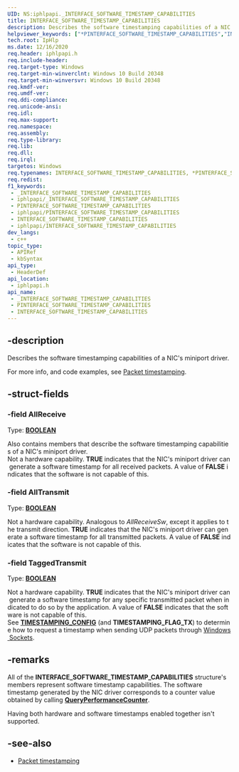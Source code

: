 ```yaml
---
UID: NS:iphlpapi._INTERFACE_SOFTWARE_TIMESTAMP_CAPABILITIES
title: INTERFACE_SOFTWARE_TIMESTAMP_CAPABILITIES
description: Describes the software timestamping capabilities of a NIC's miniport driver.
helpviewer_keywords: ["*PINTERFACE_SOFTWARE_TIMESTAMP_CAPABILITIES","INTERFACE_SOFTWARE_TIMESTAMP_CAPABILITIES","INTERFACE_SOFTWARE_TIMESTAMP_CAPABILITIES structure [IP Helper]","PINTERFACE_SOFTWARE_TIMESTAMP_CAPABILITIES","PINTERFACE_SOFTWARE_TIMESTAMP_CAPABILITIES structure pointer [IP Helper]","iphlp.INTERFACE_SOFTWARE_TIMESTAMP_CAPABILITIES","iphlpapi/INTERFACE_SOFTWARE_TIMESTAMP_CAPABILITIES","iphlpapi/PINTERFACE_SOFTWARE_TIMESTAMP_CAPABILITIES"]
tech.root: IpHlp
ms.date: 12/16/2020
req.header: iphlpapi.h
req.include-header: 
req.target-type: Windows
req.target-min-winverclnt: Windows 10 Build 20348
req.target-min-winversvr: Windows 10 Build 20348
req.kmdf-ver: 
req.umdf-ver: 
req.ddi-compliance: 
req.unicode-ansi: 
req.idl: 
req.max-support: 
req.namespace: 
req.assembly: 
req.type-library: 
req.lib: 
req.dll: 
req.irql: 
targetos: Windows
req.typenames: INTERFACE_SOFTWARE_TIMESTAMP_CAPABILITIES, *PINTERFACE_SOFTWARE_TIMESTAMP_CAPABILITIES
req.redist: 
f1_keywords:
 - _INTERFACE_SOFTWARE_TIMESTAMP_CAPABILITIES
 - iphlpapi/_INTERFACE_SOFTWARE_TIMESTAMP_CAPABILITIES
 - PINTERFACE_SOFTWARE_TIMESTAMP_CAPABILITIES
 - iphlpapi/PINTERFACE_SOFTWARE_TIMESTAMP_CAPABILITIES
 - INTERFACE_SOFTWARE_TIMESTAMP_CAPABILITIES
 - iphlpapi/INTERFACE_SOFTWARE_TIMESTAMP_CAPABILITIES
dev_langs:
 - c++
topic_type:
 - APIRef
 - kbSyntax
api_type:
 - HeaderDef
api_location:
 - iphlpapi.h
api_name:
 - _INTERFACE_SOFTWARE_TIMESTAMP_CAPABILITIES
 - PINTERFACE_SOFTWARE_TIMESTAMP_CAPABILITIES
 - INTERFACE_SOFTWARE_TIMESTAMP_CAPABILITIES
---
```


## -description

Describes the software timestamping capabilities of a NIC's miniport driver.

For more info, and code examples, see [Packet timestamping](/windows/win32/iphlp/packet-timestamping).

## -struct-fields

### -field AllReceive

Type: **[BOOLEAN](/windows/win32/winprog/windows-data-types)**

Also contains members that describe the software timestamping capabilities of a NIC's miniport driver.
Not a hardware capability. **TRUE** indicates that the NIC's miniport driver can generate a software timestamp for all received packets. A value of **FALSE** indicates that the software is not capable of this.

### -field AllTransmit

Type: **[BOOLEAN](/windows/win32/winprog/windows-data-types)**

Not a hardware capability. Analogous to *AllReceiveSw*, except it applies to the transmit direction. **TRUE** indicates that the NIC's miniport driver can generate a software timestamp for all transmitted packets. A value of **FALSE** indicates that the software is not capable of this.

### -field TaggedTransmit

Type: **[BOOLEAN](/windows/win32/winprog/windows-data-types)**

Not a hardware capability. **TRUE** indicates that the NIC's miniport driver can generate a software timestamp for any specific transmitted packet when indicated to do so by the application. A value of **FALSE** indicates that the software is not capable of this.
See [**TIMESTAMPING_CONFIG**](/windows/win32/api/mstcpip/ns-mstcpip-timestamping_config) (and **TIMESTAMPING_FLAG_TX**) to determine how to request a timestamp when sending UDP packets through [Windows Sockets](/windows/win32/winsock/windows-sockets-start-page-2).

## -remarks

All of the **INTERFACE_SOFTWARE_TIMESTAMP_CAPABILITIES** structure's members represent software timestamp capabilities. The software timestamp generated by the NIC driver corresponds to a counter value obtained by calling [**QueryPerformanceCounter**](/windows/win32/api/profileapi/nf-profileapi-queryperformancecounter).

Having both hardware and software timestamps enabled together isn't supported.

## -see-also

* [Packet timestamping](/windows/win32/iphlp/packet-timestamping)
